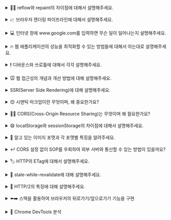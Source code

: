 <details>
<summary>👨‍🎨 reflow와 repaint의 차이점에 대해서 설명해주세요.</summary>
<br/>
reflow와 repaint는 웹 페이지가 렌더링 되는 과정에서 발생하는 중요한 작업들입니다.
먼저, reflow에 관해 설명하겠습니다. reflow는 브라우저가 페이지의 레이아웃을 다시 계산하는 과정을 말합니다. DOM의 구조가 변경되거나 CSS 스타일이 변경되면, 브라우저는 각 요소가 화면에 어떻게 배치될지 다시 계산해야 합니다. 이 과정은 모든 자식 요소와 관련된 부모 요소까지 영향을 주기 때문에 비용이 많이 드는 작업입니다. 예를 들어, CSS에서 요소의 width나 height 속성을 변경하면, 브라우저는 해당 요소뿐만 아니라 연관된 모든 요소의 배치를 다시 계산해야 합니다.
반면에, repaint는 요소의 모양이나 스타일이 변경될 때 발생합니다. 요소의 레이아웃은 그대로이고, 색상이나 배경 등의 스타일만 변경되는 경우를 말합니다. background-color 같은 속성을 예로 들 수 있습니다. 이 경우 브라우저는 요소의 모양만 다시 그리면 되기 때문에 reflow보다는 비용이 덜 들지만, 여전히 성능에 영향을 줄 수 있습니다.
reflow는 레이아웃을 다시 계산하는 과정이고, repaint는 그 계산 결과를 화면에 다시 그리는 과정이라고 할 수 있습니다. 이 둘을 잘 이해하고 관리한다면 성능 최적화에 큰 도움이 됩니다.
둘을 잘 관리하는 것이 성능 최적화에 도움이 된다고 하셨는데, 최적화 방법에는 무엇이 있을까요?
최적화하는 데에 여러 가지 방법이 있는데요. 크게 3가지 정도 말씀드려볼 수 있을 거 같습니다.
첫 번째로 reflow를 유발하는 CSS 속성 사용을 최소화하는 것입니다.
width, height, margin, padding, border 등의 속성은 요소의 레이아웃을 다시 계산하게 하므로 reflow를 일으킵니다. 가능한 한 미리 CSS에서 스타일을 설정해 초기 로드 시에만 계산이 이루어지도록 하고, 이후에는 변경하지 않는 것이 좋습니다.
두 번째로 CSS 애니메이션 최적화입니다. 애니메이션에 transform과 opacity 속성만을 사용하는 것이 성능에 유리합니다. 이 두 속성은 GPU 가속을 사용할 수 있어 reflow를 일으키지 않고 repaint만 발생시키므로 CPU 자원을 적게 사용합니다.
마지막으로 will-change 속성 사용입니다. CSS의 will-change 속성을 사용하여 브라우저에 특정 요소가 변경될 것이라고 미리 언질을 줄 수 있습니다. 예를 들어, will-change: transform으로 미리 GPU에서 요소를 준비하게 하여 reflow 및 repaint에 미치는 영향을 줄일 수 있습니다. 하지만 will-change 속성은 너무 자주 사용하면 메모리 낭비가 발생하므로 필요한 요소에만 적용해야 한다는 주의점 또한 존재합니다.

</details>
<br/>

<details>
<summary>📈 브라우저 렌더링 파이프라인에 대해서 설명해주세요.   </summary>
<br/>
브라우저가 웹 페이지를 화면에 표시하기 위해 거치는 과정을 브라우저 렌더링 파이프라인이라고 합니다. 이 과정은 크게 5단계로 나눌 수 있습니다.

### 첫번째로 **DOM 생성**입니다.

브라우저가 HTML 파일을 받으면, 이 파일을 바이트(byte) 단위로 읽기 시작합니다. 브라우저의 HTML 파서(Parser)는 이 바이트들을 문자(character)로 변환하고, 이 문자들을 다시 HTML 토큰으로 변환합니다. 이 HTML 토큰들은 각각의 태그와 그 안에 포함된 텍스트, 속성 등을 의미하게 됩니다.

HTML 토큰이 생성되면, 브라우저는 이를 기반으로 **DOM 트리**를 생성합니다. **DOM 트리**는 HTML 문서의 구조를 트리 형태로 표현한 것으로, 각 태그가 노드(node)가 되어 부모-자식 관계를 형성합니다. 예를 들어, `<body>` 태그 아래에 `<div>`가 있다면, DOM 트리에서도 `<body>` 노드 아래에 `<div>` 노드가 있게 됩니다.

### 두번째로 **CSSOM 생성**입니다.

브라우저는 CSS 파일을 파싱(parse)합니다. CSS 파일 역시 바이트로 전송되므로, 브라우저는 이를 문자로 변환한 뒤, CSS 규칙으로 나눕니다. 각 CSS 규칙은 `선택자(selector)`와 `선언(declaration)`으로 구성되는데, 선택자는 스타일을 적용할 HTML 요소를 정의하고, 선언은 적용할 스타일을 정의합니다.

브라우저는 이 CSS 규칙들을 기반으로 **CSSOM 트리**를 생성합니다. CSSOM 트리는 DOM과 유사하게 트리 구조를 가지며, 각 노드는 해당 노드에 적용될 스타일 정보를 포함합니다.

### 세번째로 **렌더 트리 생성**입니다.

이제 브라우저는 DOM과 CSSOM을 결합하여 **렌더 트리**를 생성합니다. 렌더 트리는 화면에 실제로 표시될 요소들로만 구성됩니다. 예를 들어 display: none 속성이 있는 요소는 렌더 트리에 포함되지 않습니다. 이는 렌더 트리가 실제로 화면에 그려질 요소들만을 포함하기 때문입니다.

렌더 트리의 각 노드는 DOM 트리의 요소와 연결되며, CSSOM 트리에서 해당 요소에 적용된 스타일 정보를 포함합니다. 즉, 렌더 트리는 HTML 문서의 구조와 각 요소의 스타일 정보를 모두 포함한 트리입니다.

### 네번째로 **레이아웃**입니다.

렌더 트리가 생성된 후, 브라우저는 이 트리를 사용해 각 요소의 정확한 위치와 크기를 계산합니다. 이 과정이 바로 레이아웃(Layout)입니다. 레이아웃 과정에서는 렌더 트리의 각 노드가 화면의 어디에 위치할지, 그리고 얼마나 큰지를 계산하게 됩니다.

이 계산은 화면의 뷰포트(viewport) 크기와 같은 정보에 의존합니다. 예를 들어, 화면 크기가 변경되면 브라우저는 레이아웃 과정을 다시 수행해야 합니다. 이 과정을 흔히 '리플로우(Reflow)'라고 부르는데, 리플로우는 성능에 영향을 줄 수 있으므로 이를 최소화하는 것이 중요합니다.

### 다섯번째로 **페인팅**입니다.

레이아웃이 완료되면, 브라우저는 각 요소를 실제로 화면에 그리는 작업을 시작합니다. 이 과정을 페인팅이라고 합니다. 페인팅 단계에서는 텍스트, 색상, 그림자, 이미지 등 모든 시각적 요소가 화면에 그려집니다.

페인팅은 화면에 표시될 그래픽 요소를 생성하는 과정이기 때문에, 이 과정도 성능에 큰 영향을 줄 수 있습니다. 특히, 복잡한 그래픽이나 애니메이션이 포함된 경우 페인트 작업이 많아져 성능이 저하될 수 있습니다.

### 마지막 단계는 **컴포지팅**입니다.

브라우저는 화면에 그려질 요소들을 각각의 레이어(layer)로 분리하고, 이 레이어들을 결합하여 최종 화면을 구성합니다. 이 과정에서는 GPU를 활용하여 각 레이어를 빠르게 합성합니다.

transform과 opacity와 같은 속성은 레이아웃이나 페인트 과정을 거치지 않고, 이 컴포지팅 단계에서만 처리됩니다. 이 덕분에 이러한 속성을 사용하는 애니메이션은 더 부드럽고 빠르게 실행될 수 있습니다. 컴포지팅 단계는 GPU 가속을 활용하여 성능을 최적화하고, 화면에 최종적으로 표시되는 결과를 빠르게 생성하는 데 중요한 역할을 합니다.

</details>
<br/>

<details>
<summary>💻 인터넷 창에 www.google.com를 입력하면 무슨 일이 일어나는지 설명해주세요.   </summary>
<br/>
첫번째로 **DNS 조회**가 일어납니다. 사용자가 "[www.google.com"을](http://www.google.xn--com"-jy1s/) 입력하면, 브라우저는 먼저 이 도메인 이름을 IP 주소로 변환해야 합니다. 이 과정을 DNS 조회(DNS Lookup)라고 합니다. 브라우저는 캐시된 DNS 기록을 먼저 확인하고, 없으면 로컬 DNS 서버에 요청하여 "[www.google.com"에](http://www.google.xn--com"-eg0s/) 해당하는 IP 주소를 얻습니다.

두번째로 **TCP 연결 수립**입니다. IP 주소가 확인되면, 브라우저는 서버와 TCP 연결을 수립합니다. TCP(Transmission Control Protocol)는 데이터를 신뢰성 있게 전달하기 위한 프로토콜입니다. 이 과정에서 브라우저는 서버와 3-way handshake를 수행합니다. 즉, 브라우저가 SYN 패킷을 보내고, 서버가 SYN-ACK 패킷을 보내며, 다시 브라우저가 ACK 패킷을 보내는 과정입니다.

세번째로 **HTTP 요청**입니다. TCP 연결이 수립되면, 브라우저는 HTTP 또는 HTTPS 요청을 보냅니다. 이 요청은 "GET / HTTP/1.1" 같은 형식으로, 웹 페이지를 요청하는 메시지입니다. HTTPS를 사용할 경우, 이 단계에서 SSL/TLS 핸드셰이크도 수행됩니다. 이 과정에서는 브라우저와 서버가 암호화된 연결을 설정하기 위해 보안 인증서를 교환하고, 암호화 키를 협상합니다.

네번째로 **서버의 응답**을 받습니다. 서버는 요청을 받고, 해당 리소스(HTML, CSS, JavaScript, 이미지 등)를 브라우저에게 응답으로 보냅니다. 이 응답은 HTTP 응답 코드(예: 200 OK)와 함께 전달됩니다.

마지막으로 받은 리소스들을 바탕으로 **브라우저 렌더링 파이프라인을 진행**합니다. DOM과 CSSOM을 생성하고, 렌더 트리를 구성한 뒤, 레이아웃과 페인트 단계를 통해 웹 페이지가 화면에 표시됩니다.

</details>
<br/>

<details>
<summary>🔥 웹 애플리케이션의 성능을 최적화할 수 있는 방법들에 대해서 아는대로 설명해주세요.
 </summary>
<br/>
웹 애플리케이션 성능 최적화에는 여러 가지 방법이 있습니다.

우선, **코드 스플리팅을 통해 자바스크립트 파일을 필요한 부분만 나누어 로드**할 수 있습니다. 이렇게 하면 모든 코드를 한꺼번에 불러오는 대신, 사용자가 즉시 필요한 부분만 먼저 로드하여 페이지 로딩 속도를 개선할 수 있습니다.

또한, **레이지 로딩 기법을 사용하여, 페이지에 있는 이미지나 비디오 같은 무거운 리소스를 사용자가 실제로 볼 때만 로드하는 방식**을 적용할 수 있습니다. 예를 들어, 사용자가 페이지를 스크롤할 때 하단의 이미지가 필요해지면 그때 비로소 이미지를 불러오는 것입니다. 이렇게 하면 불필요한 리소스 로딩을 줄여 성능을 높일 수 있습니다.

이미지에 대해서는 **파일의 물리적인 크기를 알맞게 줄이거나 WebP와 같은 가벼운 포맷으로 변환하는 방법**이 있습니다. 이를 통해 불필요한 용량을 줄이고 로딩 속도를 향상시킬 수 있습니다.

또한, **캐싱을 활용하면, 한 번 로딩된 리소스를 다시 다운로드하지 않고 브라우저가 캐시된 데이터를 재사용하여 성능을 크게 향상**시킬 수 있습니다. 적절한 캐시 정책을 설정하는 것이 매우 중요합니다.

자바스크립트 로딩 시에는 **비동기 로딩(async)** 이나 **지연 로딩(defer)** 을 적용하여 자바스크립트가 DOM을 차단하지 않도록 할 수 있습니다. 이를 통해 페이지가 로딩되는 동안에도 자바스크립트 파일을 병렬로 불러오거나, 적절한 타이밍에 로드하게 되어 사용자 경험이 더 쾌적해질 수 있습니다.

</details>
<br/>

<details>
<summary>❗️ 디바운스와 쓰로틀에 대해서 각각 설명해주세요.
 </summary>
<br/>
**디바운스(debounce)** 와 **쓰로틀(throttle)** 은 **이벤트 핸들러가 너무 자주 실행되지 않도록 조절하는 기법**입니다. 이 두 가지 방법은 비슷해 보이지만, 동작 방식에 차이가 있습니다.

먼저, **디바운스**에 대해서 설명 드리겠습니다. **디바운스**는 이벤트가 연속적으로 발생할 때, **마지막 이벤트가 발생한 후 일정 시간이 지나야 이벤트 핸들러가 실행**되는 방식입니다. 이를 통해 불필요하게 많은 이벤트 호출을 방지할 수 있습니다. 예를 들어, 검색창에 사용자가 키를 입력할 때마다 검색 요청을 보내면 부하가 지나치게 커지기 때문에, 사용자가 입력을 멈춘 후 일정 시간이 지나면 검색 요청을 보내는 방식으로 디바운스를 적용할 수 있습니다.

**쓰로틀**은 **일정 시간 간격 동안 발생한 이벤트 중 첫 번째 또는 마지막 이벤트만 처리**하는 방식입니다. 즉, 이벤트가 계속해서 발생하더라도 설정된 시간 동안은 한 번만 이벤트 핸들러가 실행됩니다. 예를 들어, 사용자가 연속 클릭을 한다면 클릭할 때마다 이벤트가 발생하는데, 이를 매번 처리하면 부하가 불필요하게 커지니, 쓰로틀을 적용해 일정 간격 내 한 번만 처리하게 할 수 있습니다.

정리하자면, **디바운스**는 **마지막 이벤트 이후에 딜레이를 두고 처리**하며, **쓰로틀**은 **일정 시간 간격을 두고 이벤트를 처리**하는 방식입니다.

## **디바운스와 쓰로틀 중에서 무한 스크롤 구현 시 어떤 방식을 선택하시겠습니까? 그 이유는 무엇인가요?**

무한 스크롤 구현 시에는 **쓰로틀**을 사용하는 것이 더 적합합니다. 그 이유는 다음과 같습니다:

먼저, 스크롤은 연속적인 동작이며 사용자가 페이지 하단에 도달했을 때 즉각적인 반응을 기대합니다. **쓰로틀**은 스크롤이 **하단에 위치하게 된 순간 즉시 추가 데이터 요청을 수행**하므로, 사용자에게 더 자연스러운 스크롤 경험을 제공할 수 있습니다.

반면, **디바운스**를 사용할 경우, 사용자가 반복적으로 스크롤한다면 **스크롤이 멈춘 후에야 데이터를 불러오기 시작하므로 지연**이 발생할 수 있습니다. 반면 쓰로틀은 스크롤 중에도 주기적으로 체크하므로,

따라서 무한 스크롤에서는 쓰로틀을 사용하여 스크롤이 하단에 위치한 즉시 데이터를 선제적으로 로드하는 것이 좋습니다.

</details>
<br/>

<details>
<summary>🐭 웹 접근성의 개념과 개선 방법에 대해 설명해주세요.
 </summary>
<br/>
**웹 접근성**은 **장애인과 고령자 등 신체적 제약이 있는 사용자를 포함해, 모든 사용자가 웹 페이지를 동등하게 이용할 수 있도록 보장**하는 개념입니다. 마치 공공건물에 휠체어 경사로를 설치해 이동이 불편한 사람도 이용할 수 있게 하는 것처럼, 웹 페이지 역시 디지털 경사로를 마련해 누구나 접근할 수 있어야 합니다. 다만 접근성은 단순히 장애인만을 위한 것이 아닙니다. 네트워크 속도가 느리거나 밝은 햇빛 아래 화면을 보는 등 일상적인 제약 상황에서도, **모든 사용자가 제약 없이 웹을 사용할 수 있도록 하는 것**이 웹 접근성의 궁극적인 목표입니다.

웹 접근성 개선에는 다양한 방법이 있습니다. 우선, **단순하고 명확한 HTML 구조**와 **시맨틱 태그**가 필요합니다. 여기서, 시맨틱 태그는 웹 페이지의 구조와 의미를 명확하게 전달해 스크린 리더가 콘텐츠를 쉽게 이해하도록 도와줍니다.

또한, **ARIA 속성을 활용**하여 스크린 리더가 동적 콘텐츠나 복잡한 UI 요소를 올바르게 인식할 수 있게 만들 수 있습니다.

마지막으로, **키보드로도 페이지를 탐색할 수 있도록 포커스를 명확히 지정**하여 키보드 사용자가 필요한 정보에 접근하기 쉽게 해야 합니다.

이러한 웹 접근성 개선을 통해서 장애가 있는 사용자를 포함한 모든 사용자들에게 더 나은 사용자 경험을 제공할 수 있습니다.

### **말씀해주신 방법으로 개선하면 웹 접근성은 완벽해지는 건가요?**

모든 장애 유형을 완벽히 대응하는 것은 현실적으로 어렵습니다. 장애마다 고려해야 할 요소가 다르고, 이를 100% 만족시키는 것이 어렵기 때문입니다. 따라서, **단순히 많은 항목을 충족하는 데 매몰되기보다는, 우리 서비스에서 각 장애 유형 별로 사용자가 어떤 경험을 하고 있는지 파악**하는 것이 중요합니다. 예를 들면, 스크린 리더로 탐색해보며 시각 장애 사용자가 어떤 경험을 하고 있는지 파악할 수 있습니다. 이러한 정보를 기반으로 우선순위를 정렬하고, 기업의 상황에 맞게 점진적으로 접근성을 개선해 나가는 것이 지속 가능하고 현실적인 방식일 것입니다.

</details>
<br/>

<details>
<summary> SSR(Server Side Rendering)에 대해 설명해주세요.
 </summary>
<br/>
**SSR(Server Side Rendering)** 방식은 **초기 화면을 클라이언트가 아닌 서버에서 렌더링하여 완성된 HTML을 클라이언트에 내려주는 방식**입니다. SSR에서는 서버 단에서 HTML을 완성해 클라이언트에 전송하고, 클라이언트가 해당 HTML을 파싱만 하여 화면을 그리는 방식입니다. 경우에 따라서는, 이후 Hydration을 통해 이벤트 리스너 부착 등의 자바스크립트 작업을 수행하여 정적인 화면을 동적으로 전환합니다.

반면, **CSR(Client Side Rendering)** 방식에서는 **브라우저가 서버로부터 비어있는 뼈대 HTML을 받아온 후, 필요한 자바스크립트 번들을 다운로드하고 번들을 실행하여 동적으로 컨텐츠를 채웁니다**.

### **SSR의 장점은 무엇인가요?**

**SEO(검색 엔진 최적화)** 측면에서 유리합니다. 화면이 동적으로 그려지는 CSR에 비해서 검색 엔진이 크롤링할 때 더 쉽게 컨텐츠를 인식할 수 있기 때문입니다. 이런 점에서 SSR은 블로그나 커머스 등 SEO가 중요한 웹 애플리케이션에 특히 적합합니다.

또한, SSR 방식에서는 사용자가 **빠른 초기 로딩 속도**를 경험할 수 있습니다. CSR과 달리 SSR에서는 번들을 다운로드 받을 필요가 없고, 번들을 실행하여 동적으로 화면을 그려야 할 필요도 없기 때문입니다.

### **SSR의 단점은 없나요?**

물론 SSR에도 단점이 존재합니다.

첫째, **상호작용 초기화가 느립니다**. 이는 페이지가 표시되기까지 걸리는 시간(TTV)과 상호작용까지 걸리는 시간(TTI) 사이에 격차가 발생한다는 의미입니다. 그 사이에 사용자가 버튼을 클릭해도 동작하지 않는 등의 답답한 상황을 겪을 수 있습니다.

둘째, 상대적으로 **구현 난이도가 높습니다**. 자바스크립트 번들로 대부분의 작업이 수행되는 CSR에 비해서 SSR은 과정이 복잡하기 때문입니다.

마지막으로, **서버 비용이 증가합니다**. 정적인 파일을 내려주기만 하면 되는 CSR과 달리, 동적으로 HTML을 생성하기 위해 WAS 서버를 구동해야 하기 때문입니다.

</details>
<br/>

<details>
<summary>😊 시맨틱 마크업이란 무엇이며, 왜 중요한가요?
 </summary>
<br/>
**시맨틱 마크업**은 HTML 요소를 사용하는 방식으로, 단순히 시각적 목적이 아닌 **요소의 의미를 잘 나타내도록 작성**하는 방식을 말합니다. 예를 들어, div 와 span 같은 비시맨틱 태그가 아닌, header, footer, article, section 같은 시맨틱 태그를 사용하여 문서 구조와 콘텐츠의 역할을 명확하게 하는 것입니다.

**시맨틱 마크업**이 중요한 이유는 크게 두 가지입니다.

첫째, **접근성을 개선하기 위함입니다.** 시맨틱 요소들은 스크린 리더와 같은 접근성 도구에서 콘텐츠의 구조를 더욱 잘 해석할 수 있게 해 주어 시각장애인이나 노인 등 다양한 사용자층이 사이트를 효과적으로 탐색할 수 있게 합니다. 이러한 요소를 올바르게 사용하면, 더 많은 사람들에게 접근 가능한 웹 환경을 제공할 수 있습니다.

둘째, **SEO(검색 엔진 최적화)에 유리합니다**. 검색 엔진은 HTML의 시맨틱 구조를 통해 페이지의 구성을 파악합니다. 그렇기에 시맨틱 마크업을 적절히 적용하면, 검색 엔진이 페이지를 올바르게 파악할 수 있고, 그에 따라 검색 결과에서 페이지가 더 잘 노출될 가능성이 높아집니다.

따라서 시맨틱 마크업은 단순한 코드 작성 컨벤션을 넘어, **웹 접근성**과 **SEO**를 위한 중요한 요소로, 현대 웹 개발에서 필수적인 기술이라고 할 수 있습니다.

## **CSR(Client Side Rendering)에서도 시맨틱 마크업이 SEO에 영향을 미친다고 보시나요? 만약 그렇다면, 왜 그렇다고 생각하시나요?**

CSR 환경에서는 시맨틱 마크업이 SEO에 주는 영향이 다소 제한적일 수 있지만, 여전히 중요한 역할을 한다고 생각합니다.

CSR에서는 대부분의 콘텐츠가 클라이언트 측에서 렌더링되기 때문에, 검색 엔진이 페이지를 크롤링할 때 페이지의 초기 콘텐츠만 인식할 가능성이 큽니다. 그렇더라도 **최근 검색 엔진들은 JavaScript 렌더링을 지원하는 방향으로 진화하고 있으며, 페이지의 시맨틱 구조를 어느 정도 파악**할 수 있습니다. 따라서 시맨틱 마크업을 제대로 적용하면 CSR에서도 검색 엔진이 콘텐츠의 중요한 부분을 더 쉽게 인식하게 되어 검색 결과에 긍정적인 영향을 미칠 수 있습니다.

</details>
<br/>

<details>
<summary>
👨‍✈️ CORS(Cross-Origin Resource Sharing)는 무엇이며 왜 필요한가요?
 </summary>
<br/>
**CORS는 서로 다른 출처(origin)에서 제공되는 리소스에 접근할 수 있도록 허용하는 정책입니다.**

기본적으로 브라우저에는 보안 상의 이유로 **동일 출처 정책(Same-Origin Policy)** 이 적용되어 있습니다. 해당 리소스가 같은 출처에서 제공되는 것이 아니라면 브라우저가 이를 차단하도록 되어 있습니다. 다시 말해, 다른 출처의 서버에 요청을 보낼 경우, 해당 요청에 대한 응답에 접근할 수 없도록 막습니다. 이러한 정책은 보안을 강화하지만, 이로 인해 **합법적인 요청까지 차단될 수 있습니다**. 그러한 상황을 해결하기 위해 CORS가 개발되었습니다.

**CORS를 적용하는 법**을 설명드리겠습니다. 서버 측에서 **Access-Control-Allow-Origin** 헤더를 설정하면, 특정 출처에서의 접근을 허용할 수 있습니다. 예를 들어, `Access-Control-Allow-Origin: *`로 모든 출처에 대해 허용하거나 특정 출처만 선택적으로 허용할 수 있습니다. 추가로, **Access-Control-Allow-Methods**와 **Access-Control-Allow-Headers** 헤더를 통해 HTTP 메소드나 특정 헤더를 허용할 수도 있습니다. 이는 서버에서 수행되는 동작이므로, 프론트엔드 개발자는 일반적으로 서버 개발자에게 클라이언트의 도메인을 허용하도록 요청해야 합니다.

## **동일 출처 정책(Same-Origin Policy)은 어떤 공격을 막기 위해 존재하는 건가요?**

**동일 출처 정책**은 주로 **크로스사이트 요청 위조(CSRF)** 공격의 위력을 낮추기 위해 존재합니다.

**CSRF 공격**은 악성 웹사이트가 사용자의 요청을 도용하여, 의도치 않은 요청을 서버에 보내게 만드는 공격입니다. 예를 들어, 피해자가 공격자의 웹 사이트에 들어왔을 때 해당 사용자의 요청인 것처럼 타 사이트에 GET 요청을 보내 사용자의 개인정보를 탈취할 수 있습니다. SOP는 악성 사이트에서 임의로 다른 출처의 서버로 요청을 보냈을 때 그 응답에 접근하는 것을 막아, CSRF 공격의 효과를 줄여줍니다.

SOP가 요청 자체를 원천 차단하는 것은 아니기에 완벽한 방어책은 아닙니다. 하지만 웹 브라우저에서 다른 출처 간의 데이터 접근을 제한함으로써 클라이언트 측 보안을 강화하는 중요한 역할을 합니다. SOP가 없으면, 브라우저는 공격자의 웹사이트에서 피해자의 개인 정보에 접근할 수 있도록 허용하게 되어, 보안에 큰 위협이 될 수 있습니다.

</details>
<br/>

<details>
<summary>
😄 localStorage와 sessionStorage의 차이점에 대해서 설명해주세요.
 </summary>
<br/>
`localStorage`와 `sessionStorage는` 브라우저에서 제공하는 클라이언트 측 저장소 API로, 둘 다 데이터를 키-값 쌍 형태로 저장합니다.

차이점은 **데이터의 지속성**과 **범위**에 있습니다.

`localStorage는` 데이터를 영구적으로 저장합니다. 브라우저를 닫거나 장치를 재부팅해도 데이터가 유지되며, 동일한 도메인 내의 모든 탭에서 데이터를 공유할 수 있습니다.

사용 예로는 다크모드 같은 테마 설정이나 장바구니 데이터와 같이 장기적으로 유지해야 하는 데이터 저장에 적합합니다.

`sessionStorage`는 데이터가 현재 브라우저 세션 동안만 유지되며, 브라우저 탭이나 창을 닫으면 데이터가 삭제됩니다. 또한, 같은 도메인이라도 탭 간에는 데이터를 공유하지 않습니다.

사용 예로는 로그인 후 인증 데이터를 일시적으로 저장하거나, 특정 탭에서만 사용할 데이터를 관리하는 데에 있습니다.

결론적으로, localStorage는 장기 데이터 저장에, sessionStorage는 탭 단위로 데이터를 관리하거나 일시적인 데이터 저장에 적합합니다.

## **localStorage와 sessionStorage를 사용했을때 문제점은 없을까요?**

localStorage와 sessionStorage 둘다 보안 관점에서는 주의가 필요합니다. localStorage에 민감한 데이터를 저장하면 영구적으로 유지되므로 보안 위험이 큽니다.

반대로, sessionStorage는 세션 종료 시 데이터가 자동 삭제되기 때문에 민감한 데이터를 임시 저장하는 데 더 적합하지만 여전히 보안적인 문제는 남아있습니다.

## **스토리지를 사용했을때 발생하는 보안 문제는 어떻게 해결할 수 있나요?**

브라우저 저장소는 데이터를 암호화하거나 보호할 방법이 기본적으로 제공되지 않기 때문에 민감한 데이터를 직접 저장하지 않는 것이 가장 중요합니다.

그러므로 가장 직관적인 방법은 민감한 데이터는 스토리지에 저장하지 않는 것입니다.

인증 토큰이나 사용자 비밀번호는 localStorage 또는 sessionStorage에 저장하지 않고, `HTTP-Only 쿠키`를 사용합니다. 이렇게 하면 자바크스립트에서 접근할 수 없으므로 XSS 공격에 대한 위험을 줄일 수 있습니다.

</details>
<br/>

<details>
<summary>🔀 알고 있는 이미지 포맷과 각 포맷별 특징을 알려주세요.</summary>
<br/>
자주 활용되는 **JPEG, PNG, WebP, SVG**에 대해 설명드리겠습니다.

먼저 **JPEG는 Joint Photographic Experts Group의 줄임말로, 손실 압축 방식을 사용하는 이미지 포맷**입니다. 파일 크기를 효율적으로 줄일 수 있다는 장점이 있습니다. 하지만 이미지를 저장할 때마다 데이터가 손실되어 화질이 점점 나빠지는 현상이 발생한다는 단점이 있습니다. 이미지를 여러 번 편집하고 저장하는 과정을 반복하면 이미지 품질이 현저히 저하될 수 있습니다. 사진과 같이 복잡한 색상과 그라데이션이 있는 이미지에 적합한 이미지 포맷입니다.

**PNG는 Portable Network Graphics의 줄임말로, 무손실 압축 방식을 사용하는 이미지 포맷**입니다. PNG는 투명도를 지원하며, JPEG보다 파일 크기가 큰 편입니다. 회사 로고나 아이콘과 같이 선명한 텍스트나 투명 색상이 있는 이미지에 적합합니다.

**WebP는 Google이 웹 환경을 위해 개발한 최신 이미지 포맷**입니다. 손실/무손실 압축을 모두 지원하며 투명도도 지원합니다. JPEG나 PNG보다 더 나은 압축률을 제공하면서도 화질을 유지할 수 있어 웹 최적화에 적합합니다. 다만, WebP는 비교적 최신 포맷이기 때문에 지원하지 않는 브라우저가 존재합니다. 따라서 호환성 문제에 유의해야 합니다.

**SVG는 Scalable Vector Graphics의 줄임말로, 벡터 기반의 이미지 포맷**입니다. SVG는 XML 형식으로 이루어져 있습니다. 크기를 조절해도 이미지 품질 저하가 없고 파일 크기가 작다는 장점이 있습니다. 이미지의 형태가 복잡할 경우 XML 기반의 코드가 매우 길어져 파일 크기가 커지고 연산이 무거워진다는 단점이 있습니다. 주로 로고, 아이콘, 단순한 일러스트레이션에 사용됩니다.

</details>
<br/>

<details>
<summary>↩️ CORS 설정 없이 SOP를 우회하여 외부 서버와 통신할 수 있는 방법이 있을까요?</summary>
<br/>
**프록시 서버**를 이용한다면 CORS 설정 없이도 SOP를 우회할 수 있습니다. 여기서 이야기하는 프록시 서버는 **브라우저 대신 외부 서버에 요청을 보내고 응답을 받는 역할을 대리 수행하는 서버**입니다. 브라우저 측에서 직접 외부 서버에 요청을 보내지 않고, 클라이언트와 동일한 origin의 프록시 서버를 통해 요청을 보내면 SOP의 제한을 피할 수 있습니다.

예를 들어, 클라이언트 측 도메인이 `client.com`이고, 서버 측 도메인이 `server.com`라고 가정하겠습니다. 이때 CORS 설정을 별도로 하지 않았다면, 도메인이 다르므로 브라우저 단에서 SOP에 의해 통신이 차단됩니다. 그런데 이때 만약 브라우저가 아닌 클라이언트 서버를 통해 `server.com`에 요청을 보낸다면 응답을 받을 수 있게 됩니다. 서버와 서버 간의 통신에는 SOP가 적용되지 않기 때문입니다.

이후, 클라이언트 서버는 `client.com/api/xxx`와 같은 경로로 `server.com`으로부터 받은 응답을 브라우저(클라이언트)에 반환합니다. 이렇게 하면 클라이언트 측 origin과 서버 측 origin이 `client.com`으로 일치하기 때문에 정상적으로 응답을 수신할 수 있게 됩니다.

</details>
<br/>

<details>
<summary>🏷️ HTTP의 ETag에 대해서 설명해주세요.
 </summary>
<br/>
ETag(Entity Tag)는 HTTP 프로토콜에서 사용되는 헤더로, 웹 리소스의 특정 버전을 식별하는 고유한 식별자입니다.
서버가 클라이언트에게 리소스를 전송할 때 ETag 헤더를 포함시키고, 클라이언트는 이후 요청 시 If-None-Match 헤더에 이 값을 포함하여 조건부 요청을 보낼 수 있습니다.
ETag의 주요 목적은 캐싱 효율성을 높이는 것입니다. 클라이언트가 이미 가지고 있는 리소스와 서버의 현재 버전이 동일한지 확인할 수 있어, 변경되지 않았다면 전체 콘텐츠를 다시 다운로드하지 않고 304 Not Modified 응답을 받습니다. 이를 통해 네트워크 트래픽과 서버 부하를 줄일 수 있습니다.
Last-Modified 헤더와 비슷한 역할을 하지만, 타임스탬프 기반이 아닌 콘텐츠 기반으로 동작합니다. 그렇기 때문에 ETag는 1초 내에 여러 변경이 있거나 시간 기반 비교가 적합하지 않은 상황에서 더 정확한 캐싱을 제공합니다.
ETag 값은 보통 리소스의 내용에 기반한 해시값이나 버전 번호로 생성되며, Strong ETag와 Weak ETag(W/ 접두사 사용) 두 종류로 나뉩니다. Strong ETag는 바이트 단위까지 정확히 일치해야 하고, Weak ETag는 의미적으로 동등하면 일치하는 것으로 간주합니다.
ETag를 Cache-Control 헤더와 함께 사용하기도 하나요? 🤔
ETag와 Cache-Control은 서로 보완적인 관계에 있으며, 함께 사용하면 더 효과적인 캐싱 전략을 구현할 수 있습니다.
Cache-Control은 리소스의 캐싱 정책을 직접적으로 지정하는 헤더로, 캐시 가능 여부, 유효 기간, 재검증 요구사항 등을 설정합니다. 반면 ETag는 리소스의 변경 여부를 확인하는 메커니즘을 제공합니다.
실제 프로젝트에서는 두 헤더를 다음과 같이 조합하여 사용할 수 있습니다.
Cache-Control: max-age=31536000
ETag: "abc123"

정적 리소스(이미지, CSS, JS 등)의 경우, 이와 같이 설정하면 1년간 클라이언트 캐시를 사용하되, 리소스 갱신 시(ex. 배포) ETag가 변경되어 새 버전을 받아갑니다. 파일명에 해시를 포함시키는 방식으로도 구현할 수 있습니다.
Cache-Control: no-cache
ETag: "xyz789"

자주 변경되는 API 응답의 경우, 이처럼 no-cache 설정으로 매번 서버에 재검증을 요청하게 하되, ETag를 통해 콘텐츠가 변경되지 않았다면 304 응답으로 데이터 전송을 줄일 수 있습니다.

</details>
<br/>

<details>
<summary>👅 stale-while-revalidate에 대해 설명해주세요.</summary>
<br/>
stale-while-revalidate은 Cache-Control 헤더의 디렉티브입니다. 이는 캐싱 유지 기간이 끝난 오래된 컨텐츠를 어떻게 처리할 것인지에 대한 지시를 표현합니다.

stale-while-revalidate의 핵심 아이디어는 오래된 캐싱 데이터를 먼저 보여주고, 그 후 새로운 데이터를 백그라운드에서 받아와 갱신하는 것입니다. 이를 통해 네트워크 통신으로 인한 지연을 숨기면서도 데이터를 적절한 시점에 갱신할 수 있도록 합니다.

예를 들면 다음과 같이 사용할 수 있습니다.

```
Cache-Control: max-age=60, stale-while-revalidate=30
```

이는, 리소스를 60초 동안은 캐싱하여 재사용하고, 그후 30초 동안은 캐시 유지 기간이 끝났더라도 오래된 데이터를 사용하면서 동시에 백그라운드에서 새 데이터를 가져와 갱신하라는 의미입니다.

이 전략은 뉴스 목록, 유저 프로필, 상품 리스트처럼 실시간성이 비교적 중요하지 않은 데이터에 적합합니다.

## stale-while-revalidate이 적합하지 않은 상황에 대해 설명해주세요. 🤔

stale-while-revalidate은 실시간성이 중요한 기능에는 적합하지 않습니다. 주식 시세, 실시간 재고, 예약 현황과 같이 데이터의 실시간성이 매우 중요한 기능에서는, 사용자가 정확하지 않은 데이터를 보게 되는 것이 브랜드 이미지 악화, 신뢰도 하락, 의도하지 않은 행동 등 큰 문제로 이어질 수 있기 때문입니다.

</details>
<br/>

<details>
<summary>🛜 HTTP/2의 특징에 대해 설명해주세요.</summary>
<br/>
HTTP 2.0이라고도 불리는 HTTP/2는 기존 HTTP/1.1의 성능 한계를 개선하기 위해 등장한 프로토콜입니다. 로드 속도를 향상시키고 네트워크 자원을 효율적으로 사용할 수 있도록 여러 기능들이 추가되었습니다.

먼저, 가장 핵심적인 변화는 Multiplexing입니다. HTTP/1.1에서도 Pipelining을 통해 하나의 TCP 연결을 여러 요청에 재사용할 수는 있었습니다. 하지만 각 요청에 대한 응답이 순차적으로 처리되어야 했기 때문에 동시에 여러 요청을 병렬적으로 처리하는 데는 한계가 있었습니다. 반면, HTTP/2는 하나의 연결 안에서 여러 요청과 응답을 서로 독립적인 스트림으로 처리할 수 있도록 설계되어, 완전한 병렬 처리가 가능해졌습니다. 이로 인해 리소스 로딩 속도가 크게 개선됐습니다.

다음 주요 특징은 헤더 압축입니다. HTTP/1.1은 매 요청마다 거의 동일한 헤더 정보를 반복적으로 전송했기 때문에, 네트워크 상에서 많은 양의 데이터가 불필요하게 오가는 문제가 있었습니다. HTTP/2에서는 HPACK이라는 압축 방식을 적용하여, 이러한 중복을 줄이고 Huffman coding을 통해 데이터 전송량을 줄였습니다.

또한, HTTP/2는 서버 푸시 기능을 제공합니다. 이는 클라이언트가 특정 HTML 문서를 요청했을 때, 서버가 해당 페이지에 필요하다고 예상되는 CSS나 JavaScript 파일 등을 클라이언트가 요청하지 않았더라도 미리 함께 전송하는 기능입니다. 이를 통해 초기 페이지 렌더링 속도를 개선할 수 있는 장점이 있습니다.

HTTP/1.1의 Pipelining이 무엇인지 보충 설명해주실 수 있나요? 🤔
Pipelining은 클라이언트가 한 번의 연결에 여러 요청을 연달아 보내고, 서버는 그 요청들을 처리해 순서대로 응답을 주는 방식입니다. Pipelining은 keep-alive 연결 위에서 작동합니다.

Pipelining 덕분에 클라이언트는 첫 번째 응답을 기다리지 않고 두 번째, 세 번째 요청을 보낼 수 있게 되어 성능이 일부 개선됐습니다. 하지만, 서버가 응답을 반드시 요청 순서대로 반환해야 하므로 여전히 HOL Blocking 문제로 인한 성능 이슈가 존재합니다.

</details>
<br/>

<details>
<summary>⬅️➡️ 스택을 활용하여 브라우저의 뒤로가기/앞으로가기 기능을 구현
 </summary>
<br/>
스택을 활용하면 브라우저의 뒤로가기/앞으로가기 기능을 효율적으로 구현할 수 있습니다. 이를 위해 다음과 같은 두 가지 스택이 필요합니다.

**backStack (뒤로가기 스택)**: 사용자가 방문한 페이지들이 차례대로 쌓이며, 가장 위에 있는(top) 페이지가 현재 페이지에 해당합니다. 이 스택은 뒤로가기 기능을 담당합니다.
**forwardStack (앞으로가기 스택)**: 뒤로가기를 한 뒤 다시 앞으로 이동할 수 있도록 이전에 방문했던 페이지들을 보관합니다.
이 두 스택을 활용한 동작 흐름은 다음과 같습니다.

1. 새로운 페이지 방문 시
   현재 페이지를 `backStack`에 push합니다.
   이전의 forward 경로는 더 이상 유효하지 않으므로 `forwardStack`은 초기화됩니다.
2. 뒤로가기 버튼 클릭 시
   현재 페이지를 `backStack`에서 pop하여 `forwardStack`에 push합니다.
   이때, `backStack`의 top에 위치하게 된 페이지가 새로운 현재 페이지가 됩니다.
3. 앞으로가기 버튼 클릭 시
`forwardStack`에서 페이지를 pop하여 `backStack`에 다시 push합니다.
이때, `backStack`의 top에 위치하게 된 페이지가 새로운 현재 페이지가 됩니다.
</details>
<br/>

<details>
<summary>🧐 Chrome DevTools 분석</summary>

크게 보면 Performance, Lighthouse, Network, Memory, 그리고 Coverage 탭을 중점적으로 살펴볼 수 있습니다.

우선, **Performance 탭**에서는 First Contentful Paint (FCP), Largest Contentful Paint (LCP), Time to Interactive (TTI), Total Blocking Time (TBT), 그리고 Cumulative Layout Shift (CLS)와 같은 지표를 확인할 수 있습니다.

이 지표들은 각각 사용자가 첫 콘텐츠를 볼 수 있는 시점, 메인 콘텐츠가 로딩 완료되는 시점, 그리고 페이지와 정상적으로 상호작용할 수 있게 되는 시점 등을 보여줍니다. 이러한 지표들은 사용자 경험 품질을 정량적으로 진단하는 데 매우 중요하므로, 수치에 이상이 있을 경우 개선해야 합니다.

또한, **Lighthouse 탭**을 활용해서 앱을 전체적으로 스캔해볼 수 있습니다. 여기서는 Performance, Accessibility, Best Practices, SEO 영역별로 종합 점수를 확인하고, 특히 퍼포먼스 점수 하락 요인을 분석해서 개선할 포인트를 찾습니다.

다음으로 **Network 탭**에서는, 각 리소스의 다운로드 크기나 Time to First Byte(TTFB) 시간을 중점적으로 체크합니다. 이를 통해 서버 응답 지연이나, 비효율적으로 무거운 리소스가 있는지 확인할 수 있습니다.

추가로 앱의 장기 사용성까지 고려한다면, **Memory 탭**에서 Heap Snapshot을 찍어 메모리 누수가 있는지 분석하고, 불필요하게 유지되는 객체(특히 'Detached DOM Tree')가 남아있는지를 확인할 수 있습니다.

마지막으로 **Coverage 탭**을 이용해, 현재 불필요하게 로드되고 사용되지 않는 JavaScript나 CSS가 많은 경우를 찾아서, 코드 스플리팅이나 번들 최적화를 진행해볼 수 있습니다.

## FCP는 몇 초 이하면 양호하다고 판단하나요? 🤔

FCP는 사용자가 **첫 번째 콘텐츠를 볼 수 있는 시점**을 의미합니다. Google Web Vitals 기준으로는 **1.8초 이하를 'Good'**으로 평가하고 있습니다.

1.8초를 넘기기 시작하면 사용자 입장에서 '느리다'고 체감하기 시작하고, 특히 3초를 초과하면 이탈률이 급격히 올라가는 경향이 있기 때문에 항상 1.8초를 목표로 최적화를 진행하고 있습니다.

## LCP가 느릴 때 개선 방법에 대해서 알고 계신가요? 🤔

LCP는 **페이지 내 가장 큰 요소가 렌더링 완료되는 시점**을 의미합니다. 해당 수치가 느릴 경우 주로 다음 방법으로 최적화를 진행해볼 수 있습니다.

첫번째로 크리티컬 렌더링 리소스 최적화입니다. LCP 요소(대부분 메인 이미지나 Hero Text)가 늦게 내려오는 경우가 많기 때문에, 해당 리소스를 서버에서 우선순위를 높게 주거나 `preload`를 적용합니다.

두번째로는 이미지 최적화입니다. 이미지를 WebP 포맷으로 변환하거나, 이미지 사이즈 자체를 줄이는 방법을 사용합니다.

마지막으로 Lazy Loading 적용이 있습니다. LCP에 해당하지 않는 나머지 리소스는 `loading="lazy"`를 적용해서 불필요한 리소스 로딩을 막습니다.

</details>
<br/>
